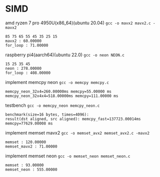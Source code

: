 # SIMD

amd ryzen 7 pro 4950U(x86_64)(ubuntu 20.04)
`gcc -o mavx2 mavx2.c -mavx2 `
```shell
85 75 65 55 45 35 25 15 
mavx2 : 60.00000
for_loop : 71.00000
```
raspberry pi4(aarch64)(ubuntu 22.0)
`gcc -o neon NEON.c`
```shell
15 25 35 45 
neon : 278.00000
for_loop : 408.00000
```

implement memcpy neon
`gcc -o memcpy memcpy.c`
```shell
memcpy_neon_32x4=260.00000ms memcpy=55.00000 ms
memcpy_neon_32x4x4=518.00000ms memcpy=111.00000 ms
```
testbench `gcc -o memcpy_neon memcpy_neon.c`
```shell
benchmark(size=16 bytes, times=4096):
result(dst aligned, src aligned): memcpy_fast=137723.00014ms memcpy=77629.00008 ms
```

implement memset mavx2
`gcc -o memset_avx2 memset_avx2.c -mavx2 `
```shell
memset : 120.00000
memset_mavx2 : 71.00000
```

implement memset neon
`gcc -o memset_neon memset_neon.c`
```shell
memset : 93.00000
memset_neon : 555.00000
```
